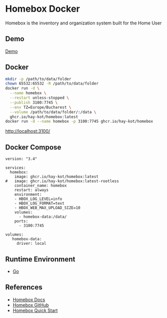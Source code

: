 # Homebox Docker

Homebox is the inventory and organization system built for the Home User

## Demo
[Demo](https://homebox.fly.dev/)

## Docker
```sh
mkdir -p /path/to/data/folder
chown 65532:65532 -R /path/to/data/folder
docker run -d \
  --name homebox \
  --restart unless-stopped \
  --publish 3100:7745 \
  --env TZ=Europe/Bucharest \
  --volume /path/to/data/folder/:/data \
  ghcr.io/hay-kot/homebox:latest
docker run -d --name homebox -p 3100:7745 ghcr.io/hay-kot/homebox
```
[http://localhost:3100/](http://localhost:3100/)

## Docker Compose
```
version: "3.4"

services:
  homebox:
    image: ghcr.io/hay-kot/homebox:latest
#   image: ghcr.io/hay-kot/homebox:latest-rootless
    container_name: homebox
    restart: always
    environment:
    - HBOX_LOG_LEVEL=info
    - HBOX_LOG_FORMAT=text
    - HBOX_WEB_MAX_UPLOAD_SIZE=10
    volumes:
      - homebox-data:/data/
    ports:
      - 3100:7745

volumes:
   homebox-data:
     driver: local
```

## Runtime Environment
- [Go](https://golang.org/)

## References
- [Homebox Docs](https://hay-kot.github.io/homebox/)
- [Homebox GitHub](https://github.com/hay-kot/homebox)
- [Homebox Quick Start](https://hay-kot.github.io/homebox/quick-start/)